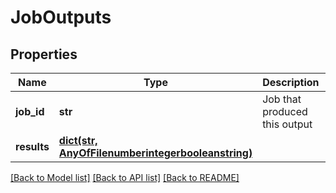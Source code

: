 # JobOutputs

## Properties
Name | Type | Description | Notes
------------ | ------------- | ------------- | -------------
**job_id** | **str** | Job that produced this output |
**results** | [**dict(str, AnyOfFilenumberintegerbooleanstring)**](AnyOfFilenumberintegerbooleanstring.md) |  |

[[Back to Model list]](../README.md#documentation-for-models) [[Back to API list]](../README.md#documentation-for-api-endpoints) [[Back to README]](../README.md)
